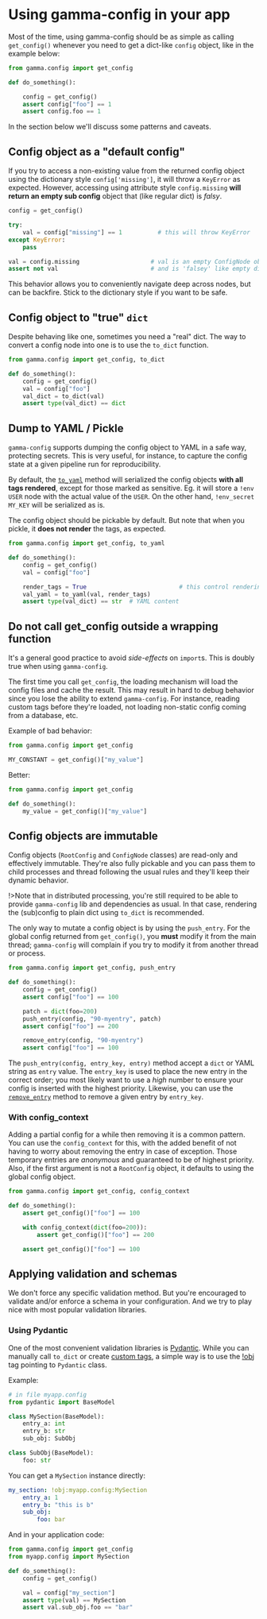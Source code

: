 # Using gamma-config in your app

Most of the time, using gamma-config should be as simple as calling `get_config()`
whenever you need to get a dict-like `config` object, like in the example below:

```python
from gamma.config import get_config

def do_something():

    config = get_config()
    assert config["foo"] == 1
    assert config.foo == 1
```

In the section below we'll discuss some patterns and caveats.

## Config object as a "default config"

If you try to access a non-existing value from the returned config object using the
dictionary style `config['missing']`, it will throw a `KeyError` as expected. However,
accessing using attribute style `config.missing` **will return an empty sub config**
object that (like regular dict) is _falsy_.

```python
config = get_config()

try:
    val = config["missing"] == 1          # this will throw KeyError
except KeyError:
    pass

val = config.missing                    # val is an empty ConfigNode object
assert not val                          # and is 'falsey' like empty dict
```

This behavior allows you to conveniently navigate deep across nodes, but can be
backfire. Stick to the dictionary style if you want to be safe.

## Config object to "true" `dict`

Despite behaving like one, sometimes you need a "real" dict. The way to convert a
config node into one is to use the `to_dict` function.

```py
from gamma.config import get_config, to_dict

def do_something():
    config = get_config()
    val = config["foo"]
    val_dict = to_dict(val)
    assert type(val_dict) == dict
```

## Dump to YAML / Pickle

`gamma-config` supports dumping the config object to YAML in a safe way, protecting
secrets. This is very useful, for instance, to capture the config state at a given
pipeline run for reproducibility.

By default, the [`to_yaml`](api?id=to_yaml) method will serialized the config objects
**with all tags rendered**, except for those marked as sensitive. Eg. it will
store a `!env USER` node with the actual value of the `USER`. On the other hand,
`!env_secret MY_KEY` will be serialized as is.

The config object should be pickable by default. But note that when you pickle,
it **does not render** the tags, as expected.

```py
from gamma.config import get_config, to_yaml

def do_something():
    config = get_config()
    val = config["foo"]

    render_tags = True                          # this control rendering
    val_yaml = to_yaml(val, render_tags)
    assert type(val_dict) == str  # YAML content
```


## Do not call get_config outside a wrapping function

It's a general good practice to avoid _side-effects_ on `import`s. This is doubly true
when using `gamma-config`.

The first time you call `get_config`, the loading mechanism will load the config files
and cache the result. This may result in hard to debug behavior since you lose the
ability to extend `gamma-config`. For instance, reading custom tags before they're
loaded, not loading non-static config coming from a database, etc.

Example of bad behavior:

```py
from gamma.config import get_config

MY_CONSTANT = get_config()["my_value"]
```

Better:

```py
from gamma.config import get_config

def do_something():
    my_value = get_config()["my_value"]
```

## Config objects are immutable

Config objects (`RootConfig` and `ConfigNode` classes) are read-only and effectively
immutable. They're also fully pickable and you can pass them to child processes and
thread following the usual rules and they'll keep their dynamic behavior.

!>Note that in distributed processing, you're still required to be able to provide
`gamma-config` lib and dependencies as usual. In that case, rendering the (sub)config
to plain dict using `to_dict` is recommended.

The only way to mutate a config object is by using the `push_entry`. For the global
config returned from `get_config()`, you **must** modify it from the main thread;
`gamma-config` will complain if you try to modify it from another thread or
process.

```py
from gamma.config import get_config, push_entry

def do_something():
    config = get_config()
    assert config["foo"] == 100

    patch = dict(foo=200)
    push_entry(config, "90-myentry", patch)
    assert config["foo"] == 200

    remove_entry(config, "90-myentry")
    assert config["foo"] == 100
```

The `push_entry(config, entry_key, entry)` method accept a `dict` or YAML string as
`entry` value. The `entry_key` is used to place the new entry in the correct order;
you most likely want to use a _high_ number to ensure your config is inserted
with the highest priority. Likewise, you can use the [`remove_entry`](api?id=remove_entry)
method to remove a given entry by `entry_key`.

### With config_context

Adding a partial config for a while then removing it is a common pattern. You can use
the `config_context` for this, with the added benefit of not having to worry about
removing the entry in case of exception. Those temporary entries are _anonymous_ and
guaranteed to be of highest priority. Also, if the first argument is not a
`RootConfig` object, it defaults to using the global config object.

```py
from gamma.config import get_config, config_context

def do_something():
    assert get_config()["foo"] == 100

    with config_context(dict(foo=200)):
        assert get_config()["foo"] == 200

    assert get_config()["foo"] == 100
```

## Applying validation and schemas

We don't force any specific validation method. But you're encouraged to validate and/or
enforce a schema in your configuration. And we try to play nice with most popular
validation libraries.

### Using Pydantic

One of the most convenient validation libraries is [Pydantic](https://pydantic-docs.helpmanual.io/).
While you can manually call `to_dict` or create [custom tags](/tags?id=writing-custom-tags),
a simple way is to use the [!obj](/tags?id=obj) tag pointing to `Pydantic` class.

Example:

```py
# in file myapp.config
from pydantic import BaseModel

class MySection(BaseModel):
    entry_a: int
    entry_b: str
    sub_obj: SubObj

class SubObj(BaseModel):
    foo: str
```

You can get a `MySection` instance directly:

```yaml
my_section: !obj:myapp.config:MySection
    entry_a: 1
    entry_b: "this is b"
    sub_obj:
        foo: bar
```

And in your application code:

```py
from gamma.config import get_config
from myapp.config import MySection

def do_something():
    config = get_config()

    val = config["my_section"]
    assert type(val) == MySection
    assert val.sub_obj.foo == "bar"
```
